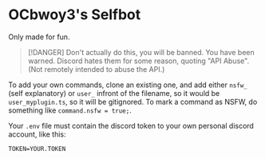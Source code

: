 # OCbwoy3's Selfbot
Only made for fun.

> [!DANGER]
> Don't actually do this, you will be banned. You have been warned.
> Discord hates them for some reason, quoting "API Abuse". (Not remotely intended to abuse the API.)

To add your own commands, clone an existing one, and add either `nsfw_` (self explanatory) or `user_` infront of the filename, so it would be `user_myplugin.ts`, so it will be gitignored.
To mark a command as NSFW, do something like `command.nsfw = true;`.

Your `.env` file must contain the discord token to your own personal discord account, like this:

```
TOKEN=YOUR.TOKEN
```